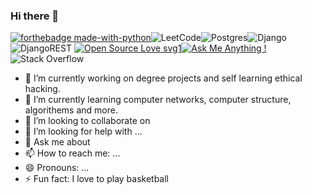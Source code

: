 ### Hi there 👋
[![forthebadge made-with-python](http://ForTheBadge.com/images/badges/made-with-python.svg)](https://www.python.org/)![LeetCode](https://img.shields.io/badge/LeetCode-000000?style=for-the-badge&logo=LeetCode&logoColor=#d16c06)![Postgres](https://img.shields.io/badge/postgres-%23316192.svg?style=for-the-badge&logo=postgresql&logoColor=white)![Django](https://img.shields.io/badge/django-%23092E20.svg?style=for-the-badge&logo=django&logoColor=white)![DjangoREST](https://img.shields.io/badge/DJANGO-REST-ff1709?style=for-the-badge&logo=django&logoColor=white&color=ff1709&labelColor=gray)
[![Open Source Love svg1](https://badges.frapsoft.com/os/v1/open-source.svg?v=103)](https://github.com/ellerbrock/open-source-badges/)[![Ask Me Anything !](https://img.shields.io/badge/Ask%20me-anything-1abc9c.svg)](https://GitHub.com/Naereen/ama)![Stack Overflow](https://img.shields.io/badge/-Stackoverflow-FE7A16?style=for-the-badge&logo=stack-overflow&logoColor=white) 
- 🔭 I’m currently working on degree projects and self learning ethical hacking.
- 🌱 I’m currently learning computer networks, computer structure, algorithems and more.
- 👯 I’m looking to collaborate on 
- 🤔 I’m looking for help with ...
- 💬 Ask me about 
- 📫 How to reach me: ...
- 😄 Pronouns: ...
- ⚡ Fun fact: I love to play basketball
